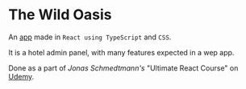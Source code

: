 # The Wild Oasis

An [app](https://the-wild-oasis-dm.netlify.app) made in `React using TypeScript` and `CSS`.

It is a hotel admin panel, with many features expected in a wep app.

Done as a part of *Jonas Schmedtmann's* "Ultimate React Course" on [Udemy](https://www.udemy.com/course/the-ultimate-react-course).
